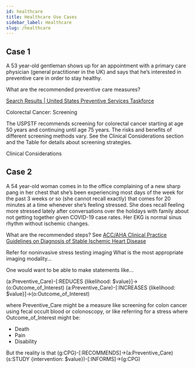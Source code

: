 ```yaml
---
id: healthcare
title: Healthcare Use Cases
sidebar_label: Healthcare
slug: /healthcare
---
```


## Case 1
A 53 year-old gentleman shows up for an appointment with a primary care physician  (general practitioner in the UK) and says that he’s interested in preventive care in order to  stay healthy.

What are the recommended preventive care measures?

[Search Results | United States Preventive Services Taskforce](https://www.uspreventiveservicestaskforce.org/uspstf/topic_search_results)

Colorectal Cancer: Screening

The USPSTF recommends screening for colorectal cancer starting at age  50 years and continuing until age 75 years.
The risks and benefits of different screening methods vary. See the Clinical Considerations section and the Table for details about screening  strategies.

Clinical Considerations

## Case 2
A 54 year-old woman comes in to the office complaining of a new sharp pang in her chest  that she’s been experiencing most days of the week for the past 3 weeks or so (she cannot  recall exactly) that comes for 20 minutes at a time whenever she’s feeling stressed. She  does recall feeling more stressed lately after conversations over the holidays with family  about not getting together given COVID-19 case rates. Her EKG is normal sinus rhythm  without ischemic changes.  

What are the recommended steps? See [ACC/AHA Clinical Practice Guidelines on  Diagnosis of Stable Ischemic Heart Disease](https://www.ahajournals.org/doi/10.1161/cir.0000000000000095)

Refer for noninvasive stress testing imaging What is the most appropriate  imaging modality…

One would want to be able to make statements like…

(a:Preventive_Care)-[:REDUCES {likelihood: $value}]->(o:Outcome_of_Interest) (a:Preventive_Care)-[:INCREASES {likelihood: $value}]->(o:Outcome_of_Interest)

where Preventive_Care might be a measure like screening for colon cancer using fecal  occult blood or colonoscopy, or like referring for a stress
where Outcome_of_Interest might be:

- Death
- Pain
- Disability

But the reality is that
(g:CPG)-[:RECOMMENDS]->(a:Preventive_Care) (s:STUDY {intervention: $value})-[:INFORMS]->(g:CPG)
